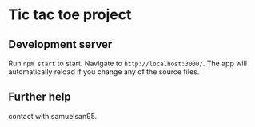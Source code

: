 # Tic tac toe project
## Development server
Run `npm start` to start. Navigate to `http://localhost:3000/`. The app will automatically reload if you change any of the source files.

## Further help
contact with samuelsan95.
